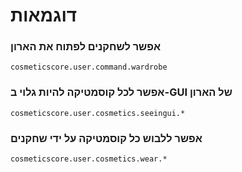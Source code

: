 # דוגמאות

### אפשר לשחקנים לפתוח את הארון

`cosmeticscore.user.command.wardrobe`

### אפשר לכל קוסמטיקה להיות גלוי ב-GUI של הארון

`cosmeticscore.user.cosmetics.seeingui.*`

### אפשר ללבוש כל קוסמטיקה על ידי שחקנים

`cosmeticscore.user.cosmetics.wear.*`
